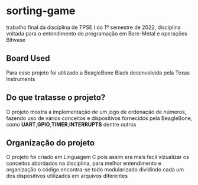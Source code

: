 # sorting-game
  trabalho final da disciplina de TPSE I do 1º semestre de 2022, disciplina voltada
  para o entendimento de programação em Bare-Metal e operações Bitwase
## Board Used
  Para esse projeto foi utilizado a BeagleBone Black desenvolvida pela Texas Instruments
## Do que tratasse o projeto?
  O projeto mostra a implementação de um jogo de ordenação de números, fazendo uso de vários 
  conceitos e dispositivos fornecidos pela BeagleBone, como __UART__,__GPIO__,__TIMER__,__INTERRUPTS__ dentre
  outros
## Organização do projeto
  O projeto foi criado em Linguagem C pois assim era mais facil vizualizar os conceitos abordados na disciplina,
  para melhor entendimento e organização o código encontra-se todo modularizado dividindo cada um dos dispositivos
  utilizados em arquivos diferentes
  
